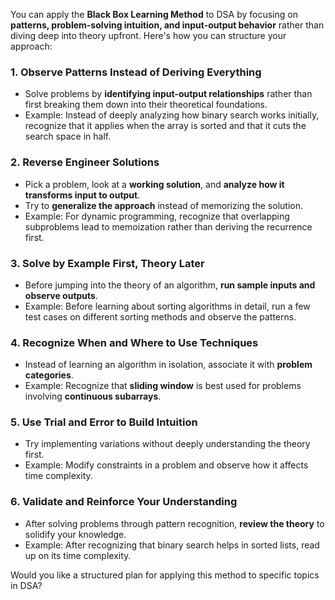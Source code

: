 You can apply the **Black Box Learning Method** to DSA by focusing on **patterns, problem-solving intuition, and input-output behavior** rather than diving deep into theory upfront. Here's how you can structure your approach:

### 1. **Observe Patterns Instead of Deriving Everything**

- Solve problems by **identifying input-output relationships** rather than first breaking them down into their theoretical foundations.
- Example: Instead of deeply analyzing how binary search works initially, recognize that it applies when the array is sorted and that it cuts the search space in half.

### 2. **Reverse Engineer Solutions**

- Pick a problem, look at a **working solution**, and **analyze how it transforms input to output**.
- Try to **generalize the approach** instead of memorizing the solution.
- Example: For dynamic programming, recognize that overlapping subproblems lead to memoization rather than deriving the recurrence first.

### 3. **Solve by Example First, Theory Later**

- Before jumping into the theory of an algorithm, **run sample inputs and observe outputs**.
- Example: Before learning about sorting algorithms in detail, run a few test cases on different sorting methods and observe the patterns.

### 4. **Recognize When and Where to Use Techniques**

- Instead of learning an algorithm in isolation, associate it with **problem categories**.
- Example: Recognize that **sliding window** is best used for problems involving **continuous subarrays**.

### 5. **Use Trial and Error to Build Intuition**

- Try implementing variations without deeply understanding the theory first.
- Example: Modify constraints in a problem and observe how it affects time complexity.

### 6. **Validate and Reinforce Your Understanding**

- After solving problems through pattern recognition, **review the theory** to solidify your knowledge.
- Example: After recognizing that binary search helps in sorted lists, read up on its time complexity.

Would you like a structured plan for applying this method to specific topics in DSA?
